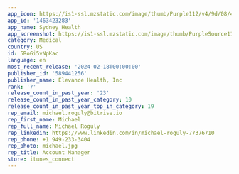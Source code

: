 ```yaml
---
app_icon: https://is1-ssl.mzstatic.com/image/thumb/Purple112/v4/9d/08/4e/9d084e65-46f5-1e78-374e-5bbe1550f065/AppIcon-1x_U007emarketing-0-8-0-85-220.png/1024x1024bb.png
app_id: '1463423283'
app_name: Sydney Health
app_screenshot: https://is1-ssl.mzstatic.com/image/thumb/PurpleSource116/v4/61/98/8d/61988db2-0064-87bf-67e6-7749fddd4c0b/b13e2efe-53b4-4665-9d1b-c284bc68e2ec_Iphone_6.5_-_ID_Card_Logo.png/1284x2778bb.png
category: Medical
country: US
id: 5RoGi5vNpKac
language: en
most_recent_release: '2024-02-18T00:00:00'
publisher_id: '589441256'
publisher_name: Elevance Health, Inc
rank: '7'
release_count_in_past_year: '23'
release_count_in_past_year_category: 10
release_count_in_past_year_top_in_category: 19
rep_email: michael.roguly@bitrise.io
rep_first_name: Michael
rep_full_name: Michael Roguly
rep_linkedin: https://www.linkedin.com/in/michael-roguly-77376710
rep_phone: +1 949-233-3404
rep_photo: michael.jpg
rep_title: Account Manager
store: itunes_connect
---
```

